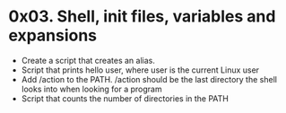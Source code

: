 # 0x03. Shell, init files, variables and expansions

- Create a script that creates an alias.
- Script that prints hello user, where user is the current Linux user
- Add /action to the PATH. /action should be the last directory the shell looks into when looking for a program
 - Script that counts the number of directories in the PATH
